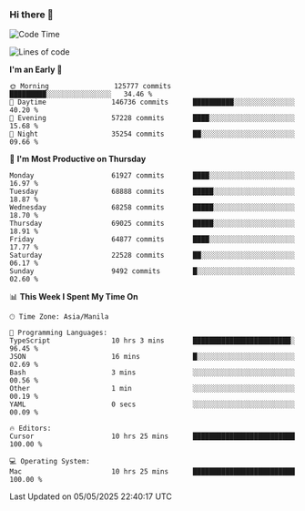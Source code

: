 ### Hi there 👋

<!--START_SECTION:waka-->
![Code Time](http://img.shields.io/badge/Code%20Time-6%2C027%20hrs%2045%20mins-blue)

![Lines of code](https://img.shields.io/badge/From%20Hello%20World%20I%27ve%20Written-130.4%20million%20lines%20of%20code-blue)

**I'm an Early 🐤** 

```text
🌞 Morning                125777 commits      █████████░░░░░░░░░░░░░░░░   34.46 % 
🌆 Daytime                146736 commits      ██████████░░░░░░░░░░░░░░░   40.20 % 
🌃 Evening                57228 commits       ████░░░░░░░░░░░░░░░░░░░░░   15.68 % 
🌙 Night                  35254 commits       ██░░░░░░░░░░░░░░░░░░░░░░░   09.66 % 
```
📅 **I'm Most Productive on Thursday** 

```text
Monday                   61927 commits       ████░░░░░░░░░░░░░░░░░░░░░   16.97 % 
Tuesday                  68888 commits       █████░░░░░░░░░░░░░░░░░░░░   18.87 % 
Wednesday                68258 commits       █████░░░░░░░░░░░░░░░░░░░░   18.70 % 
Thursday                 69025 commits       █████░░░░░░░░░░░░░░░░░░░░   18.91 % 
Friday                   64877 commits       ████░░░░░░░░░░░░░░░░░░░░░   17.77 % 
Saturday                 22528 commits       ██░░░░░░░░░░░░░░░░░░░░░░░   06.17 % 
Sunday                   9492 commits        █░░░░░░░░░░░░░░░░░░░░░░░░   02.60 % 
```


📊 **This Week I Spent My Time On** 

```text
🕑︎ Time Zone: Asia/Manila

💬 Programming Languages: 
TypeScript               10 hrs 3 mins       ████████████████████████░   96.45 % 
JSON                     16 mins             █░░░░░░░░░░░░░░░░░░░░░░░░   02.69 % 
Bash                     3 mins              ░░░░░░░░░░░░░░░░░░░░░░░░░   00.56 % 
Other                    1 min               ░░░░░░░░░░░░░░░░░░░░░░░░░   00.19 % 
YAML                     0 secs              ░░░░░░░░░░░░░░░░░░░░░░░░░   00.09 % 

🔥 Editors: 
Cursor                   10 hrs 25 mins      █████████████████████████   100.00 % 

💻 Operating System: 
Mac                      10 hrs 25 mins      █████████████████████████   100.00 % 
```


 Last Updated on 05/05/2025 22:40:17 UTC
<!--END_SECTION:waka-->


<!--
**rad182/rad182** is a ✨ _special_ ✨ repository because its `README.md` (this file) appears on your GitHub profile.

Here are some ideas to get you started:

- 🔭 I’m currently working on ...
- 🌱 I’m currently learning ...
- 👯 I’m looking to collaborate on ...
- 🤔 I’m looking for help with ...
- 💬 Ask me about ...
- 📫 How to reach me: ...
- 😄 Pronouns: ...
- ⚡ Fun fact: ...
-->
